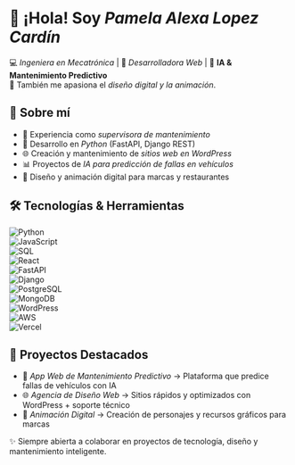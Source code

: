 # 👋 ¡Hola! Soy *Pamela Alexa Lopez Cardín*  

💻 *Ingeniera en Mecatrónica* | 🚀 *Desarrolladora Web* | 🤖 **IA & Mantenimiento Predictivo**  
🎨 También me apasiona el *diseño digital y la animación*.  


## 🚀 Sobre mí  
- 🔧 Experiencia como *supervisora de mantenimiento*  
- 🐍 Desarrollo en *Python* (FastAPI, Django REST)  
- 🌐 Creación y mantenimiento de *sitios web en WordPress*  
- 📊 Proyectos de *IA para predicción de fallas en vehículos*  
- 🎥 Diseño y animación digital para marcas y restaurantes  



## 🛠️ Tecnologías & Herramientas  

![Python](https://img.shields.io/badge/Python-3776AB?style=for-the-badge&logo=python&logoColor=white)  
![JavaScript](https://img.shields.io/badge/JavaScript-F7DF1E?style=for-the-badge&logo=javascript&logoColor=black)  
![SQL](https://img.shields.io/badge/SQL-003B57?style=for-the-badge&logo=sqlite&logoColor=white)  
![React](https://img.shields.io/badge/React-20232A?style=for-the-badge&logo=react&logoColor=61DAFB)  
![FastAPI](https://img.shields.io/badge/FastAPI-009688?style=for-the-badge&logo=fastapi&logoColor=white)  
![Django](https://img.shields.io/badge/Django-092E20?style=for-the-badge&logo=django&logoColor=white)  
![PostgreSQL](https://img.shields.io/badge/PostgreSQL-316192?style=for-the-badge&logo=postgresql&logoColor=white)  
![MongoDB](https://img.shields.io/badge/MongoDB-47A248?style=for-the-badge&logo=mongodb&logoColor=white)  
![WordPress](https://img.shields.io/badge/WordPress-21759B?style=for-the-badge&logo=wordpress&logoColor=white)  
![AWS](https://img.shields.io/badge/AWS-232F3E?style=for-the-badge&logo=amazon-aws&logoColor=white)  
![Vercel](https://img.shields.io/badge/Vercel-000000?style=for-the-badge&logo=vercel&logoColor=white)  



## 📌 Proyectos Destacados  
- 🔧 *App Web de Mantenimiento Predictivo* → Plataforma que predice fallas de vehículos con IA  
- 🌐 *Agencia de Diseño Web* → Sitios rápidos y optimizados con WordPress + soporte técnico  
- 🎥 *Animación Digital* → Creación de personajes y recursos gráficos para marcas  



✨ Siempre abierta a colaborar en proyectos de tecnología, diseño y mantenimiento inteligente.
